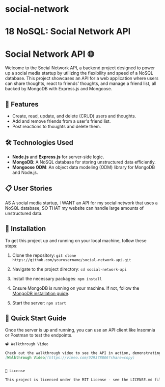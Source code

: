 # social-network
# 18 NoSQL: Social Network API

# Social Network API 🌐

Welcome to the Social Network API, a backend project designed to power up a social media startup by utilizing the flexibility and speed of a NoSQL database. This project showcases an API for a web application where users can share thoughts, react to friends' thoughts, and manage a friend list, all backed by MongoDB with Express.js and Mongoose.

## 🚀 Features

- Create, read, update, and delete (CRUD) users and thoughts.
- Add and remove friends from a user's friend list.
- Post reactions to thoughts and delete them.

## 🛠️ Technologies Used

- **Node.js** and **Express.js** for server-side logic.
- **MongoDB**: A NoSQL database for storing unstructured data efficiently.
- **Mongoose ODM**: An object data modeling (ODM) library for MongoDB and Node.js.

## 📋 User Stories

AS A social media startup,
I WANT an API for my social network that uses a NoSQL database,
SO THAT my website can handle large amounts of unstructured data.


## 💾 Installation

To get this project up and running on your local machine, follow these steps:

1. Clone the repository:
`git clone https://github.com/yourusername/social-network-api.git`

2. Navigate to the project directory:
`cd social-network-api`

3. Install the necessary packages:
`npm install`

4. Ensure MongoDB is running on your machine. If not, follow the [MongoDB installation guide](https://coding-boot-camp.github.io/full-stack/mongodb/how-to-install-mongodb).

5. Start the server:
`npm start`


## 🚦 Quick Start Guide

Once the server is up and running, you can use an API client like Insomnia or Postman to test the endpoints. 

```markdown
📽️ Walkthrough Video

Check out the walkthrough video to see the API in action, demonstrating all the functionalities mentioned above.
[Walkthrough Video](https://vimeo.com/929378806?share=copy)


📄 License

This project is licensed under the MIT License - see the LICENSE.md file for details.
```
